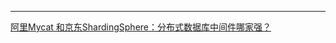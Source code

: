 

---

[阿里Mycat 和京东ShardingSphere：分布式数据库中间件哪家强？](https://blog.csdn.net/horses/article/details/106086208)

